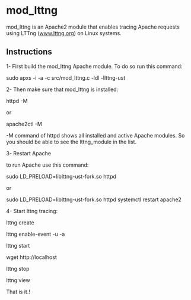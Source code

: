 mod_lttng
==============

mod_lttng is an Apache2 module that enables tracing Apache requests using LTTng (www.lttng.org) on Linux systems. 


Instructions
------------

1- First build the mod_lttng Apache module. To do so run this command:

sudo apxs -i -a -c src/mod_lttng.c -ldl -llttng-ust

2- Then make sure that mod_lttng is installed:

httpd -M 

or 

apache2ctl -M

-M command of httpd shows all installed and active Apache modules. So you should be able to see the lttng_module in the list.

3- Restart Apache

to run Apache use this command:

sudo LD_PRELOAD=liblttng-ust-fork.so httpd

or

sudo LD_PRELOAD=liblttng-ust-fork.so httpd systemctl restart apache2

4- Start lttng tracing:

lttng create

lttng enable-event -u -a

lttng start

wget http://localhost

lttng stop

lttng view

That is it.!

